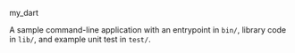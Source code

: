 my_dart

A sample command-line application with an entrypoint in `bin/`, library code
in `lib/`, and example unit test in `test/`.
